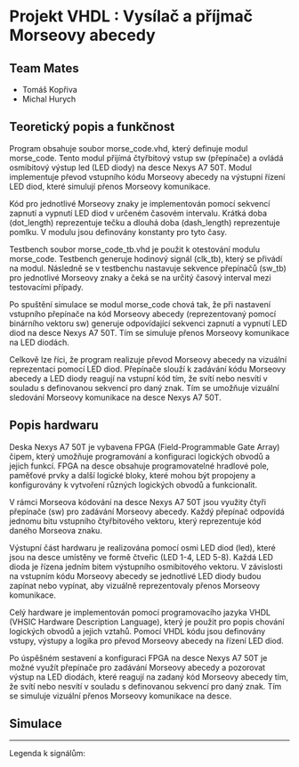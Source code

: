 # Projekt VHDL : Vysílač a příjmač Morseovy abecedy

## Team Mates

* Tomáš Kopřiva
* Michal Hurych


## Teoretický popis a funkčnost

Program obsahuje soubor morse_code.vhd, který definuje modul morse_code. Tento modul přijímá čtyřbitový vstup sw (přepínače) a ovládá osmibitový výstup led (LED diody) na desce Nexys A7 50T. Modul implementuje převod vstupního kódu Morseovy abecedy na výstupní řízení LED diod, které simulují přenos Morseovy komunikace.

Kód pro jednotlivé Morseovy znaky je implementován pomocí sekvencí zapnutí a vypnutí LED diod v určeném časovém intervalu. Krátká doba (dot_length) reprezentuje tečku a dlouhá doba (dash_length) reprezentuje pomlku. V modulu jsou definovány konstanty pro tyto časy.

Testbench soubor morse_code_tb.vhd je použit k otestování modulu morse_code. Testbench generuje hodinový signál (clk_tb), který se přivádí na modul. Následně se v testbenchu nastavuje sekvence přepínačů (sw_tb) pro jednotlivé Morseovy znaky a čeká se na určitý časový interval mezi testovacími případy.

Po spuštění simulace se modul morse_code chová tak, že při nastavení vstupního přepínače na kód Morseovy abecedy (reprezentovaný pomocí binárního vektoru sw) generuje odpovídající sekvenci zapnutí a vypnutí LED diod na desce Nexys A7 50T. Tím se simuluje přenos Morseovy komunikace na LED diodách.

Celkově lze říci, že program realizuje převod Morseovy abecedy na vizuální reprezentaci pomocí LED diod. Přepínače slouží k zadávání kódu Morseovy abecedy a LED diody reagují na vstupní kód tím, že svítí nebo nesvítí v souladu s definovanou sekvencí pro daný znak. Tím se umožňuje vizuální sledování Morseovy komunikace na desce Nexys A7 50T.


## Popis hardwaru

Deska Nexys A7 50T je vybavena FPGA (Field-Programmable Gate Array) čipem, který umožňuje programování a konfiguraci logických obvodů a jejich funkcí. FPGA na desce obsahuje programovatelné hradlové pole, paměťové prvky a další logické bloky, které mohou být propojeny a konfigurovány k vytvoření různých logických obvodů a funkcionalit.

V rámci Morseova kódování na desce Nexys A7 50T jsou využity čtyři přepínače (sw) pro zadávání Morseovy abecedy. Každý přepínač odpovídá jednomu bitu vstupního čtyřbitového vektoru, který reprezentuje kód daného Morseova znaku.

Výstupní část hardwaru je realizována pomocí osmi LED diod (led), které jsou na desce umístěny ve formě čtveřic (LED 1-4, LED 5-8). Každá LED dioda je řízena jedním bitem výstupního osmibitového vektoru. V závislosti na vstupním kódu Morseovy abecedy se jednotlivé LED diody budou zapínat nebo vypínat, aby vizuálně reprezentovaly přenos Morseovy komunikace.

Celý hardware je implementován pomocí programovacího jazyka VHDL (VHSIC Hardware Description Language), který je použit pro popis chování logických obvodů a jejich vztahů. Pomocí VHDL kódu jsou definovány vstupy, výstupy a logika pro převod Morseovy abecedy na řízení LED diod.

Po úspěšném sestavení a konfiguraci FPGA na desce Nexys A7 50T je možné využít přepínače pro zadávání Morseovy abecedy a pozorovat výstup na LED diodách, které reagují na zadaný kód Morseovy abecedy tím, že svítí nebo nesvítí v souladu s definovanou sekvencí pro daný znak. Tím se simuluje vizuální přenos Morseovy komunikace na desce.








## Simulace



*******************

Legenda k signálům:





